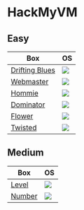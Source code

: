 # HackMyVM

## Easy 

Box                                                                                                              | OS
---                                                                                                              | ---       
[Drifting Blues](https://github.com/AbdullahRizwan101/CTF-Writeups/blob/master/HackMyVM/Drifting_Blues.md)       | <img src= "https://i.imgur.com/hZoovNY.png" />
[Webmaster](https://github.com/AbdullahRizwan101/CTF-Writeups/blob/master/HackMyVM/Webmaster.md)                 | <img src= "https://i.imgur.com/hZoovNY.png" />
[Hommie](https://github.com/AbdullahRizwan101/CTF-Writeups/blob/master/HackMyVM/Hommie.md)                       | <img src= "https://i.imgur.com/hZoovNY.png" />
[Dominator](https://github.com/AbdullahRizwan101/CTF-Writeups/blob/master/HackMyVM/Dominator.md)                 | <img src= "https://i.imgur.com/hZoovNY.png" />
[Flower](https://github.com/AbdullahRizwan101/CTF-Writeups/blob/master/HackMyVM/Flower.md)                       | <img src= "https://i.imgur.com/hZoovNY.png" />
[Twisted](https://github.com/AbdullahRizwan101/CTF-Writeups/blob/master/HackMyVM/Twisted.md)                     | <img src= "https://i.imgur.com/hZoovNY.png" />
## Medium

Box                                                                                                              | OS
---                                                                                                              | ---       
[Level](https://github.com/AbdullahRizwan101/CTF-Writeups/blob/master/HackMyVM/Level.md)                         | <img src= "https://i.imgur.com/hZoovNY.png" />
[Number](https://github.com/AbdullahRizwan101/CTF-Writeups/blob/master/HackMyVM/Number.md)                       | <img src= "https://i.imgur.com/hZoovNY.png" />
